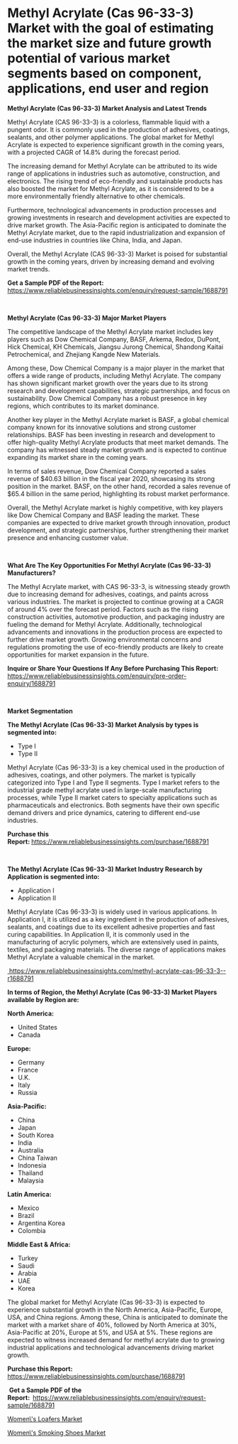 <p><h1>Methyl Acrylate (Cas 96-33-3) Market with the goal of estimating the market size and future growth potential of various market segments based on component, applications, end user and region</h1></p><p><strong>Methyl Acrylate (Cas 96-33-3) Market Analysis and Latest Trends</strong></p>
<p><p>Methyl Acrylate (CAS 96-33-3) is a colorless, flammable liquid with a pungent odor. It is commonly used in the production of adhesives, coatings, sealants, and other polymer applications. The global market for Methyl Acrylate is expected to experience significant growth in the coming years, with a projected CAGR of 14.8% during the forecast period.</p><p>The increasing demand for Methyl Acrylate can be attributed to its wide range of applications in industries such as automotive, construction, and electronics. The rising trend of eco-friendly and sustainable products has also boosted the market for Methyl Acrylate, as it is considered to be a more environmentally friendly alternative to other chemicals.</p><p>Furthermore, technological advancements in production processes and growing investments in research and development activities are expected to drive market growth. The Asia-Pacific region is anticipated to dominate the Methyl Acrylate market, due to the rapid industrialization and expansion of end-use industries in countries like China, India, and Japan.</p><p>Overall, the Methyl Acrylate (CAS 96-33-3) Market is poised for substantial growth in the coming years, driven by increasing demand and evolving market trends.</p></p>
<p><strong>Get a Sample PDF of the Report:&nbsp;</strong> <a href="https://www.reliablebusinessinsights.com/enquiry/request-sample/1688791">https://www.reliablebusinessinsights.com/enquiry/request-sample/1688791</a></p>
<p>&nbsp;</p>
<p><strong>Methyl Acrylate (Cas 96-33-3) Major Market Players</strong></p>
<p><p>The competitive landscape of the Methyl Acrylate market includes key players such as Dow Chemical Company, BASF, Arkema, Redox, DuPont, Hick Chemical, KH Chemicals, Jiangsu Jurong Chemical, Shandong Kaitai Petrochemical, and Zhejiang Kangde New Materials. </p><p>Among these, Dow Chemical Company is a major player in the market that offers a wide range of products, including Methyl Acrylate. The company has shown significant market growth over the years due to its strong research and development capabilities, strategic partnerships, and focus on sustainability. Dow Chemical Company has a robust presence in key regions, which contributes to its market dominance.</p><p>Another key player in the Methyl Acrylate market is BASF, a global chemical company known for its innovative solutions and strong customer relationships. BASF has been investing in research and development to offer high-quality Methyl Acrylate products that meet market demands. The company has witnessed steady market growth and is expected to continue expanding its market share in the coming years.</p><p>In terms of sales revenue, Dow Chemical Company reported a sales revenue of $40.63 billion in the fiscal year 2020, showcasing its strong position in the market. BASF, on the other hand, recorded a sales revenue of $65.4 billion in the same period, highlighting its robust market performance.</p><p>Overall, the Methyl Acrylate market is highly competitive, with key players like Dow Chemical Company and BASF leading the market. These companies are expected to drive market growth through innovation, product development, and strategic partnerships, further strengthening their market presence and enhancing customer value.</p></p>
<p>&nbsp;</p>
<p><strong>What Are The Key Opportunities For Methyl Acrylate (Cas 96-33-3) Manufacturers?</strong></p>
<p><p>The Methyl Acrylate market, with CAS 96-33-3, is witnessing steady growth due to increasing demand for adhesives, coatings, and paints across various industries. The market is projected to continue growing at a CAGR of around 4% over the forecast period. Factors such as the rising construction activities, automotive production, and packaging industry are fueling the demand for Methyl Acrylate. Additionally, technological advancements and innovations in the production process are expected to further drive market growth. Growing environmental concerns and regulations promoting the use of eco-friendly products are likely to create opportunities for market expansion in the future.</p></p>
<p><strong>Inquire or Share Your Questions If Any Before Purchasing This Report:</strong> <a href="https://www.reliablebusinessinsights.com/enquiry/pre-order-enquiry/1688791">https://www.reliablebusinessinsights.com/enquiry/pre-order-enquiry/1688791</a></p>
<p>&nbsp;</p>
<p><strong>Market Segmentation</strong></p>
<p><strong>The Methyl Acrylate (Cas 96-33-3) Market Analysis by types is segmented into:</strong></p>
<p><ul><li>Type I</li><li>Type II</li></ul></p>
<p><p>Methyl Acrylate (Cas 96-33-3) is a key chemical used in the production of adhesives, coatings, and other polymers. The market is typically categorized into Type I and Type II segments. Type I market refers to the industrial grade methyl acrylate used in large-scale manufacturing processes, while Type II market caters to specialty applications such as pharmaceuticals and electronics. Both segments have their own specific demand drivers and price dynamics, catering to different end-use industries.</p></p>
<p><strong>Purchase this Report:&nbsp;</strong><a href="https://www.reliablebusinessinsights.com/purchase/1688791">https://www.reliablebusinessinsights.com/purchase/1688791</a></p>
<p>&nbsp;</p>
<p><strong>The Methyl Acrylate (Cas 96-33-3) Market Industry Research by Application is segmented into:</strong></p>
<p><ul><li>Application I</li><li>Application II</li></ul></p>
<p><p>Methyl Acrylate (Cas 96-33-3) is widely used in various applications. In Application I, it is utilized as a key ingredient in the production of adhesives, sealants, and coatings due to its excellent adhesive properties and fast curing capabilities. In Application II, it is commonly used in the manufacturing of acrylic polymers, which are extensively used in paints, textiles, and packaging materials. The diverse range of applications makes Methyl Acrylate a valuable chemical in the market.</p></p>
<p><a href="https://www.reliablebusinessinsights.com/methyl-acrylate-cas-96-33-3--r1688791">&nbsp;https://www.reliablebusinessinsights.com/methyl-acrylate-cas-96-33-3--r1688791</a></p>
<p><strong>In terms of Region, the Methyl Acrylate (Cas 96-33-3) Market Players available by Region are:</strong></p>
<p>
    <p> <strong> North America: </strong>
        <ul>
            <li>United States</li>
            <li>Canada</li>
        </ul>
        </p> 
    <p> <strong> Europe: </strong>
        <ul>
            <li>Germany</li>
            <li>France</li>
            <li>U.K.</li>
            <li>Italy</li>
            <li>Russia</li>
        </ul>
        </p> 
    <p> <strong> Asia-Pacific: </strong>
        <ul>
            <li>China</li>
            <li>Japan</li>
            <li>South Korea</li>
            <li>India</li>
            <li>Australia</li>
            <li>China Taiwan</li>
            <li>Indonesia</li>
            <li>Thailand</li>
            <li>Malaysia</li>
        </ul>
        </p> 
    <p> <strong> Latin America: </strong>
        <ul>
            <li>Mexico</li>
            <li>Brazil</li>
            <li>Argentina Korea</li>
            <li>Colombia</li>
        </ul>
        </p> 
    <p> <strong> Middle East & Africa: </strong>
        <ul>
            <li>Turkey</li>
            <li>Saudi</li>
            <li>Arabia</li>
            <li>UAE</li>
            <li>Korea</li>
        </ul>
    </p>
    </p>
<p><p>The global market for Methyl Acrylate (Cas 96-33-3) is expected to experience substantial growth in the North America, Asia-Pacific, Europe, USA, and China regions. Among these, China is anticipated to dominate the market with a market share of 40%, followed by North America at 30%, Asia-Pacific at 20%, Europe at 5%, and USA at 5%. These regions are expected to witness increased demand for methyl acrylate due to growing industrial applications and technological advancements driving market growth.</p></p>
<p><strong>Purchase this Report: </strong><a href="https://www.reliablebusinessinsights.com/purchase/1688791">https://www.reliablebusinessinsights.com/purchase/1688791</a></p>
<p>&nbsp;<strong>Get a Sample PDF of the Report:&nbsp;&nbsp;</strong><a href="https://www.reliablebusinessinsights.com/enquiry/request-sample/1688791">https://www.reliablebusinessinsights.com/enquiry/request-sample/1688791</a></p>
<p><strong></strong></p>
<p><p><a href="https://www.linkedin.com/pulse/womens-loafers-market-key-successful-business-strategy-forecast-d6lke">Women\'s Loafers Market</a></p><p><a href="https://www.linkedin.com/pulse/womens-smoking-shoes-market-insights-cagr-trends-growth-strategies-7eq6e">Women\'s Smoking Shoes Market</a></p></p>